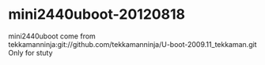mini2440uboot-20120818
======================

mini2440uboot come from tekkamanninja:git://github.com/tekkamanninja/U-boot-2009.11_tekkaman.git  Only for stuty